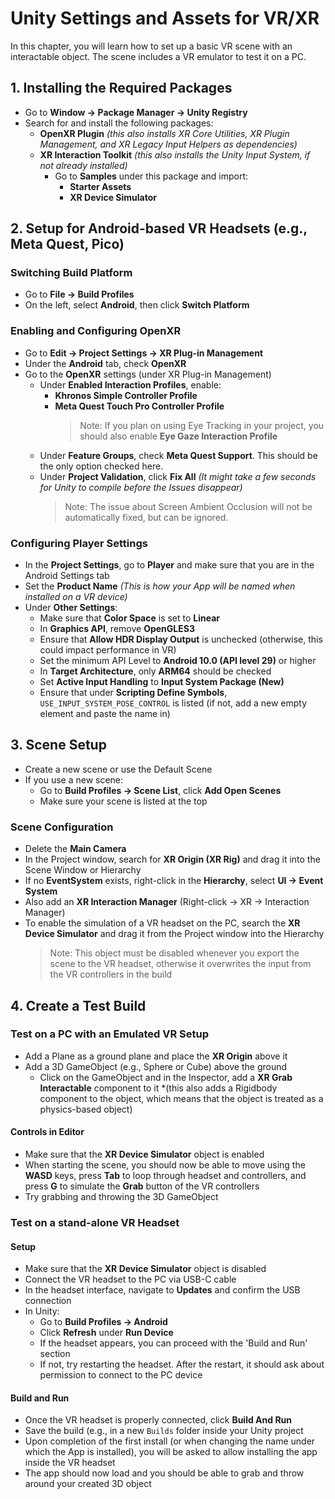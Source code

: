# Unity Settings and Assets for VR/XR

In this chapter, you will learn how to set up a basic VR scene with an interactable object. The scene includes a VR emulator to test it on a PC.

## 1. Installing the Required Packages
- Go to **Window → Package Manager → Unity Registry**
- Search for and install the following packages:
  - **OpenXR Plugin** *(this also installs XR Core Utilities, XR Plugin Management, and XR Legacy Input Helpers as dependencies)*
  - **XR Interaction Toolkit** *(this also installs the Unity Input System, if not already installed)*
    - Go to **Samples** under this package and import:
      - **Starter Assets**
      - **XR Device Simulator**


## 2. Setup for Android-based VR Headsets (e.g., Meta Quest, Pico)

### Switching Build Platform
- Go to **File → Build Profiles**
- On the left, select **Android**, then click **Switch Platform**

### Enabling and Configuring OpenXR
- Go to **Edit → Project Settings → XR Plug-in Management**
- Under the **Android** tab, check **OpenXR**
- Go to the **OpenXR** settings (under XR Plug-in Management)
  - Under **Enabled Interaction Profiles**, enable:
    - **Khronos Simple Controller Profile**
    - **Meta Quest Touch Pro Controller Profile**
      > Note: If you plan on using Eye Tracking in your project, you should also enable **Eye Gaze Interaction Profile**
  - Under **Feature Groups**, check **Meta Quest Support**. This should be the only option checked here.
  - Under **Project Validation**, click **Fix All** *(It might take a few seconds for Unity to compile before the Issues disappear)* 
    > Note: The issue about Screen Ambient Occlusion will not be automatically fixed, but can be ignored.

### Configuring Player Settings
- In the **Project Settings**, go to **Player** and make sure that you are in the Android Settings tab
- Set the **Product Name** *(This is how your App will be named when installed on a VR device)*
- Under **Other Settings**:
  - Make sure that **Color Space** is set to **Linear**
  - In **Graphics API**, remove **OpenGLES3**
  - Ensure that **Allow HDR Display Output** is unchecked (otherwise, this could impact performance in VR)
  - Set the minimum API Level to **Android 10.0 (API level 29)** or higher
  - In **Target Architecture**, only **ARM64** should be checked
  - Set **Active Input Handling** to **Input System Package (New)**
  - Ensure that under **Scripting Define Symbols**, `USE_INPUT_SYSTEM_POSE_CONTROL` is listed (if not, add a new empty element and paste the name in)


## 3. Scene Setup

- Create a new scene or use the Default Scene
- If you use a new scene:
  - Go to **Build Profiles → Scene List**, click **Add Open Scenes**
  - Make sure your scene is listed at the top

### Scene Configuration
- Delete the **Main Camera**
- In the Project window, search for **XR Origin (XR Rig)** and drag it into the Scene Window or Hierarchy
- If no **EventSystem** exists, right-click in the **Hierarchy**, select **UI → Event System**
- Also add an **XR Interaction Manager** (Right-click → XR → Interaction Manager)
- To enable the simulation of a VR headset on the PC, search the **XR Device Simulator** and drag it from the Project window into the Hierarchy
  > Note: This object must be disabled whenever you export the scene to the VR headset, otherwise it overwrites the input from the VR controllers in the build


## 4. Create a Test Build

### Test on a PC with an Emulated VR Setup
- Add a Plane as a ground plane and place the **XR Origin** above it
- Add a 3D GameObject (e.g., Sphere or Cube) above the ground
  - Click on the GameObject and in the Inspector, add a **XR Grab Interactable** component to it *(this also adds a Rigidbody component to the object, which means that the object is treated as a physics-based object)

#### Controls in Editor
- Make sure that the **XR Device Simulator** object is enabled
- When starting the scene, you should now be able to move using the **WASD** keys, press **Tab** to loop through headset and controllers, and press **G** to simulate the **Grab** button of the VR controllers
- Try grabbing and throwing the 3D GameObject

### Test on a stand-alone VR Headset

#### Setup
- Make sure that the **XR Device Simulator** object is disabled
- Connect the VR headset to the PC via USB-C cable
- In the headset interface, navigate to **Updates** and confirm the USB connection
- In Unity:
  - Go to **Build Profiles → Android**
  - Click **Refresh** under **Run Device**
  - If the headset appears, you can proceed with the 'Build and Run' section
  - If not, try restarting the headset. After the restart, it should ask about permission to connect to the PC device

#### Build and Run
- Once the VR headset is properly connected, click **Build And Run**
- Save the build (e.g., in a new `Builds` folder inside your Unity project
- Upon completion of the first install (or when changing the name under which the App is installed), you will be asked to allow installing the app inside the VR headset
- The app should now load and you should be able to grab and throw around your created 3D object
